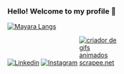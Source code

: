 ### Hello! Welcome to my profile 🤙

[![Mayara Langs](https://github-readme-stats.vercel.app/api/top-langs/?username=Mayara-T-Alves)](https://github.com/anuraghazra/github-readme-stats)

[![Linkedin](https://img.shields.io/badge/LinkedIn-0077B5?style=for-the-badge&logo=linkedin&logoColor=white)](https://www.linkedin.com/in/mayara-teshima-365b72152/)
[![Instagram](https://img.shields.io/badge/Instagram-E4405F?style=for-the-badge&logo=instagram&logoColor=white)](https://www.instagram.com/may_japs/)
<a href="https://pt.scrapee.net/criar-gif-animado-htm"><img src="https://images.scrapee.net/result/20230111183837cTg229ABEt.gif" alt="criador de gifs animados scrapee.net" style="max-width:90px"></a>
